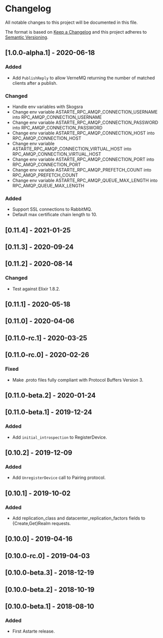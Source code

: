 # Changelog
All notable changes to this project will be documented in this file.

The format is based on [Keep a Changelog](http://keepachangelog.com/en/1.0.0/)
and this project adheres to [Semantic Versioning](http://semver.org/spec/v2.0.0.html).

## [1.0.0-alpha.1] - 2020-06-18
### Added
- Add `PublishReply` to allow VerneMQ returning the number of matched clients after a publish.

### Changed
- Handle env variables with Skogsra
- Change env variable ASTARTE_RPC_AMQP_CONNECTION_USERNAME into RPC_AMQP_CONNECTION_USERNAME
- Change env variable ASTARTE_RPC_AMQP_CONNECTION_PASSWORD into RPC_AMQP_CONNECTION_PASSWORD
- Change env variable ASTARTE_RPC_AMQP_CONNECTION_HOST into RPC_AMQP_CONNECTION_HOST
- Change env variable ASTARTE_RPC_AMQP_CONNECTION_VIRTUAL_HOST into RPC_AMQP_CONNECTION_VIRTUAL_HOST
- Change env variable ASTARTE_RPC_AMQP_CONNECTION_PORT into RPC_AMQP_CONNECTION_PORT
- Change env variable ASTARTE_RPC_AMQP_PREFETCH_COUNT into RPC_AMQP_PREFETCH_COUNT
- Change env variable ASTARTE_RPC_AMQP_QUEUE_MAX_LENGTH into RPC_AMQP_QUEUE_MAX_LENGTH

### Added
- Support SSL connections to RabbitMQ.
- Default max certificate chain length to 10.

## [0.11.4] - 2021-01-25

## [0.11.3] - 2020-09-24

## [0.11.2] - 2020-08-14
### Changed
- Test against Elixir 1.8.2.

## [0.11.1] - 2020-05-18

## [0.11.0] - 2020-04-06

## [0.11.0-rc.1] - 2020-03-25

## [0.11.0-rc.0] - 2020-02-26
### Fixed
- Make .proto files fully compliant with Protocol Buffers Version 3.

## [0.11.0-beta.2] - 2020-01-24

## [0.11.0-beta.1] - 2019-12-24
### Added
- Add `initial_introspection` to RegisterDevice.

## [0.10.2] - 2019-12-09
### Added
- Add `UnregisterDevice` call to Pairing protocol.

## [0.10.1] - 2019-10-02
### Added
- Add replication_class and datacenter_replication_factors fields to {Create,Get}Realm requests.

## [0.10.0] - 2019-04-16

## [0.10.0-rc.0] - 2019-04-03

## [0.10.0-beta.3] - 2018-12-19

## [0.10.0-beta.2] - 2018-10-19

## [0.10.0-beta.1] - 2018-08-10
### Added
- First Astarte release.

